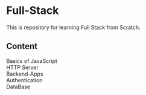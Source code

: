 # Full-Stack
This is repository for learning Full Stack from Scratch.

## Content
Basics of JavaScript\
HTTP Server\
Backend-Apps\
Authentication\
DataBase
